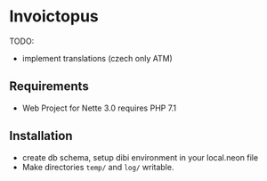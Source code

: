 Invoictopus
=================
TODO: 
- implement translations (czech only ATM)

Requirements
------------

- Web Project for Nette 3.0 requires PHP 7.1


Installation
------------
- create db schema, setup dibi environment in your local.neon file
- Make directories `temp/` and `log/` writable.
